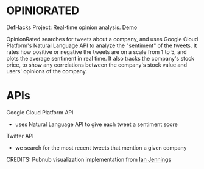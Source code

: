 # OPINIORATED
DefHacks Project: Real-time opinion analysis.
[Demo](https://vimeo.com/336904399)

OpinionRated searches for tweets about a company, and uses Google Cloud Platform's Natural Language API to analyze the "sentiment" of the tweets. It rates how positive or negative the tweets are on a scale from 1 to 5, and plots the average sentiment in real time. It also tracks the company's stock price, to show any correlations between the company's stock value and users' opinions of the company.

# APIs
Google Cloud Platform API
- uses Natural Language API to give each tweet a sentiment score

Twitter API
- we search for the most recent tweets that mention a given company

CREDITS:
Pubnub visualization implementation from [Ian Jennings](https://github.com/ianjennings/pubnub-rickshaw)

